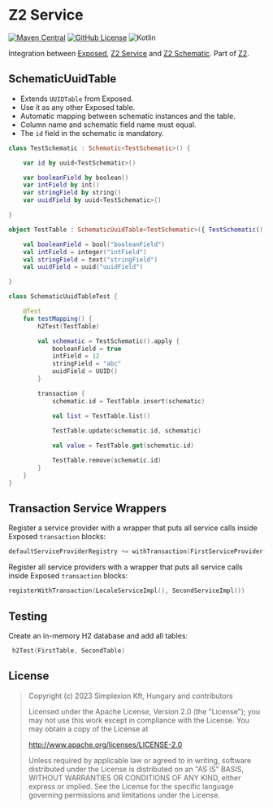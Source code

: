 # Z2 Service

[![Maven Central](https://img.shields.io/maven-central/v/hu.simplexion.z2/z2-exposed-runtime)](https://mvnrepository.com/artifact/hu.simplexion.z2/z2-exposed-runtime)
[![GitHub License](https://img.shields.io/badge/license-Apache%20License%202.0-blue.svg?style=flat)](http://www.apache.org/licenses/LICENSE-2.0)
![Kotlin](https://img.shields.io/github/languages/top/spxbhuhb/z2-exposed)

Integration between [Exposed](https://github.com/JetBrains/Exposed),
[Z2 Service](https://github.com/spxbhuhb/z2-service) and
[Z2 Schematic](https://github.com/spxbhuhb/z2-schematic).
Part of [Z2](https://github.com/spxbhuhb/z2).

## SchematicUuidTable

* Extends `UUIDTable` from Exposed.
* Use it as any other Exposed table.
* Automatic mapping between schematic instances and the table.
* Column name and schematic field name must equal.
* The `id` field in the schematic is mandatory.

```kotlin
class TestSchematic : Schematic<TestSchematic>() {

    var id by uuid<TestSchematic>()

    var booleanField by boolean()
    var intField by int()
    var stringField by string()
    var uuidField by uuid<TestSchematic>()

}

object TestTable : SchematicUuidTable<TestSchematic>({ TestSchematic() }) {

    val booleanField = bool("booleanField")
    val intField = integer("intField")
    val stringField = text("stringField")
    val uuidField = uuid("uuidField")

}

class SchematicUuidTableTest {

    @Test
    fun testMapping() {
        h2Test(TestTable)

        val schematic = TestSchematic().apply {
            booleanField = true
            intField = 12
            stringField = "abc"
            uuidField = UUID()
        }

        transaction {
            schematic.id = TestTable.insert(schematic)

            val list = TestTable.list()
            
            TestTable.update(schematic.id, schematic)

            val value = TestTable.get(schematic.id)

            TestTable.remove(schematic.id)
        }
    }
}
```

## Transaction Service Wrappers

Register a service provider with a wrapper that puts all service calls inside 
Exposed `transaction` blocks:

```kotlin
defaultServiceProviderRegistry += withTransaction(FirstServiceProvider())
```

Register all service providers with a wrapper that puts all service calls inside
Exposed `transaction` blocks:

```kotlin
registerWithTransaction(LocaleServiceImpl(), SecondServiceImpl())
```

## Testing

Create an in-memory H2 database and add all tables:

```kotlin
 h2Test(FirstTable, SecondTable)
```

## License

> Copyright (c) 2023 Simplexion Kft, Hungary and contributors
>
> Licensed under the Apache License, Version 2.0 (the "License");
> you may not use this work except in compliance with the License.
> You may obtain a copy of the License at
>
>    http://www.apache.org/licenses/LICENSE-2.0
>
> Unless required by applicable law or agreed to in writing, software
> distributed under the License is distributed on an "AS IS" BASIS,
> WITHOUT WARRANTIES OR CONDITIONS OF ANY KIND, either express or implied.
> See the License for the specific language governing permissions and
> limitations under the License.
